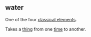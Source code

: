 ## water

One of the four [classical elements](classical_elements.md).  

Takes a [thing](thing.md) from one [time](time.md) to another.  
